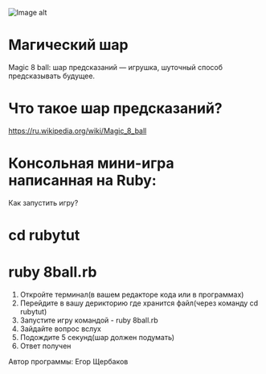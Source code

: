 ![Image alt](https://github.com/{yegorch}/{ruby-8ball}/raw/{branch}/{path}/https://github.com/yegorch/ruby-8ball/blob/main/algorithms-determine-things_1200x675_hero_091819.png)

# Магический шар
Magic 8 ball: шар предсказаний — игрушка, шуточный способ предсказывать будущее.

# Что такое шар предсказаний?
https://ru.wikipedia.org/wiki/Magic_8_ball

# Консольная мини-игра написанная на Ruby:
Как запустить игру?

# cd rubytut
# ruby 8ball.rb

1. Откройте терминал(в вашем редакторе кода или в программах)
2. Перейдите в вашу дерикторию где хранится файл(через команду cd rubytut) 
3. Запустите игру командой - ruby 8ball.rb
4. Зайдайте вопрос вслух
5. Подождите 5 секунд(шар должен подумать)
6. Ответ получен


Автор программы: Егор Щербаков
